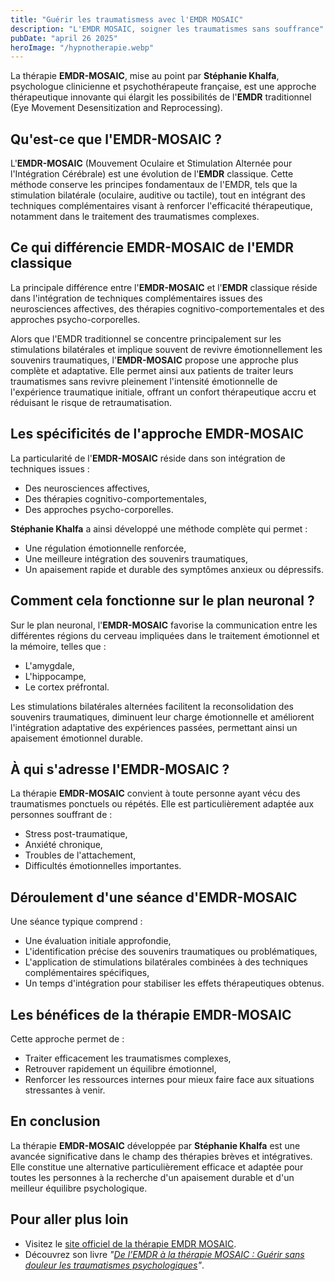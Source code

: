 ```yaml
---
title: "Guérir les traumatismess avec l'EMDR MOSAIC"
description: "L'EMDR MOSAIC, soigner les traumatismes sans souffrance"
pubDate: "april 26 2025"
heroImage: "/hypnotherapie.webp"
---
```


La thérapie **EMDR-MOSAIC**, mise au point par **Stéphanie Khalfa**, psychologue clinicienne et psychothérapeute française, est une approche thérapeutique innovante qui élargit les possibilités de l'**EMDR** traditionnel (Eye Movement Desensitization and Reprocessing).

## Qu'est-ce que l'EMDR-MOSAIC ?

L'**EMDR-MOSAIC** (Mouvement Oculaire et Stimulation Alternée pour l'Intégration Cérébrale) est une évolution de l'**EMDR** classique. Cette méthode conserve les principes fondamentaux de l'EMDR, tels que la stimulation bilatérale (oculaire, auditive ou tactile), tout en intégrant des techniques complémentaires visant à renforcer l'efficacité thérapeutique, notamment dans le traitement des traumatismes complexes.

## Ce qui différencie EMDR-MOSAIC de l'EMDR classique

La principale différence entre l'**EMDR-MOSAIC** et l'**EMDR** classique réside dans l'intégration de techniques complémentaires issues des neurosciences affectives, des thérapies cognitivo-comportementales et des approches psycho-corporelles.

Alors que l'EMDR traditionnel se concentre principalement sur les stimulations bilatérales et implique souvent de revivre émotionnellement les souvenirs traumatiques, l'**EMDR-MOSAIC** propose une approche plus complète et adaptative. Elle permet ainsi aux patients de traiter leurs traumatismes sans revivre pleinement l'intensité émotionnelle de l'expérience traumatique initiale, offrant un confort thérapeutique accru et réduisant le risque de retraumatisation.

## Les spécificités de l'approche EMDR-MOSAIC

La particularité de l'**EMDR-MOSAIC** réside dans son intégration de techniques issues :

- Des neurosciences affectives,
- Des thérapies cognitivo-comportementales,
- Des approches psycho-corporelles.

**Stéphanie Khalfa** a ainsi développé une méthode complète qui permet :

- Une régulation émotionnelle renforcée,
- Une meilleure intégration des souvenirs traumatiques,
- Un apaisement rapide et durable des symptômes anxieux ou dépressifs.

## Comment cela fonctionne sur le plan neuronal ?

Sur le plan neuronal, l'**EMDR-MOSAIC** favorise la communication entre les différentes régions du cerveau impliquées dans le traitement émotionnel et la mémoire, telles que :

- L'amygdale,
- L'hippocampe,
- Le cortex préfrontal.

Les stimulations bilatérales alternées facilitent la reconsolidation des souvenirs traumatiques, diminuent leur charge émotionnelle et améliorent l'intégration adaptative des expériences passées, permettant ainsi un apaisement émotionnel durable.

## À qui s'adresse l'EMDR-MOSAIC ?

La thérapie **EMDR-MOSAIC** convient à toute personne ayant vécu des traumatismes ponctuels ou répétés. Elle est particulièrement adaptée aux personnes souffrant de :

- Stress post-traumatique,
- Anxiété chronique,
- Troubles de l'attachement,
- Difficultés émotionnelles importantes.

## Déroulement d'une séance d'EMDR-MOSAIC

Une séance typique comprend :

- Une évaluation initiale approfondie,
- L'identification précise des souvenirs traumatiques ou problématiques,
- L'application de stimulations bilatérales combinées à des techniques complémentaires spécifiques,
- Un temps d'intégration pour stabiliser les effets thérapeutiques obtenus.

## Les bénéfices de la thérapie EMDR-MOSAIC

Cette approche permet de :

- Traiter efficacement les traumatismes complexes,
- Retrouver rapidement un équilibre émotionnel,
- Renforcer les ressources internes pour mieux faire face aux situations stressantes à venir.

## En conclusion

La thérapie **EMDR-MOSAIC** développée par **Stéphanie Khalfa** est une avancée significative dans le champ des thérapies brèves et intégratives. Elle constitue une alternative particulièrement efficace et adaptée pour toutes les personnes à la recherche d'un apaisement durable et d'un meilleur équilibre psychologique.

## Pour aller plus loin

- Visitez le [site officiel de la thérapie EMDR MOSAIC](https://therapiemosaic.com/).
- Découvrez son livre *"[De l’EMDR à la thérapie MOSAIC : Guérir sans douleur les traumatismes psychologiques](https://therapiemosaic.com/publications/)"*.
